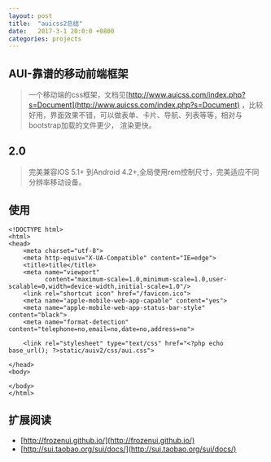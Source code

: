 ```yaml
---
layout: post
title:  "auicss2总结"
date:   2017-3-1 20:0:0 +0800
categories: projects
---
```


## AUI-靠谱的移动前端框架
>一个移动端的css框架，文档见[http://www.auicss.com/index.php?s=Document](http://www.auicss.com/index.php?s=Document)
，比较好用，界面效果不错，可以做表单、卡片、导航、列表等等，相对与bootstrap加载的文件更少，
渲染更快。

## 2.0
>完美兼容IOS 5.1+ 到Android 4.2+,全局使用rem控制尺寸，完美适应不同分辨率移动设备。

## 使用

    <!DOCTYPE html>
    <html>
    <head>
        <meta charset="utf-8">
        <meta http-equiv="X-UA-Compatible" content="IE=edge">
        <title>title</title>
        <meta name="viewport"
              content="maximum-scale=1.0,minimum-scale=1.0,user-scalable=0,width=device-width,initial-scale=1.0"/>
        <link rel="shortcut icon" href="/favicon.ico">
        <meta name="apple-mobile-web-app-capable" content="yes">
        <meta name="apple-mobile-web-app-status-bar-style" content="black">
        <meta name="format-detection" content="telephone=no,email=no,date=no,address=no">
    
        <link rel="stylesheet" type="text/css" href="<?php echo base_url(); ?>static/auiv2/css/aui.css">
    
    </head>
    <body>
    
    </body>
    </html>

   
## 扩展阅读 
 
* [http://frozenui.github.io/](http://frozenui.github.io/) 
* [http://sui.taobao.org/sui/docs/](http://sui.taobao.org/sui/docs/)
